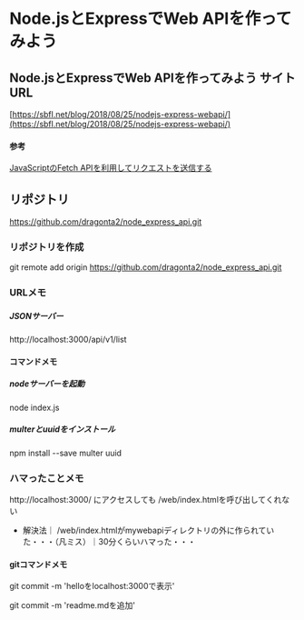 # Node.jsとExpressでWeb APIを作ってみよう

## Node.jsとExpressでWeb APIを作ってみよう サイトURL
[https://sbfl.net/blog/2018/08/25/nodejs-express-webapi/](https://sbfl.net/blog/2018/08/25/nodejs-express-webapi/)

#### 参考
[JavaScriptのFetch APIを利用してリクエストを送信する](https://sbfl.net/blog/2017/01/29/fetch-api/)

  
## リポジトリ
https://github.com/dragonta2/node_express_api.git

### リポジトリを作成
git remote add origin https://github.com/dragonta2/node_express_api.git


### URLメモ

##### JSONサーバー
http://localhost:3000/api/v1/list


#### コマンドメモ

##### nodeサーバーを起動
node index.js


##### multerとuuidをインストール
npm install --save multer uuid


### ハマったことメモ

http://localhost:3000/ にアクセスしても /web/index.htmlを呼び出してくれない
- 解決法｜ /web/index.htmlがmywebapiディレクトリの外に作られていた・・・（凡ミス）｜30分くらいハマった・・・



#### gitコマンドメモ
git commit -m 'helloをlocalhost:3000で表示'

git commit -m 'readme.mdを追加'
